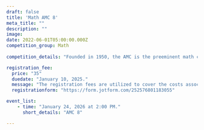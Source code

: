 ```yaml
---
draft: false
title: 'Math AMC 8'
meta_title: ""
description: ""
image: 
date: 2022-06-01T05:00:00.000Z
competition_group: Math
  
competition_details: "Founded in 1950, the AMC is the preeminent math competition for students K-12. Today, over 300,000 students in 50 states and over 30 countries take the AMC to bolster their confidence and passion for math."

registration_fee:
  price: "35"
  duedate: "January 10, 2025."
  message: "The registration fees are utilized to cover the costs associated with team registration with Mathematical Association of America and the administrative tasks required to manage the contest."
  registrationform: "https://form.jotform.com/252576801183055"

event_list:
    - time: "January 24, 2026 at 2:00 PM."
      short_details: "AMC 8"

---
```

